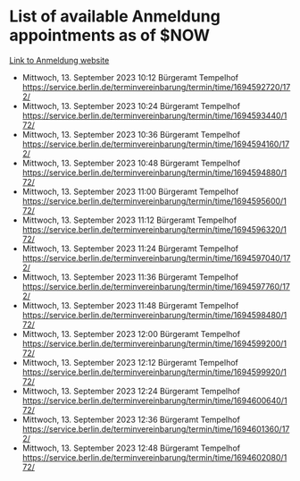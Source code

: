 # List of available Anmeldung appointments as of $NOW
[Link to Anmeldung website](https://service.berlin.de/terminvereinbarung/termin/tag.php?termin=1&anliegen[]=120686&dienstleisterlist=122210,122217,327316,122219,327312,122227,327314,122231,327346,122243,327348,122254,122252,329742,122260,329745,122262,329748,122271,327278,122273,327274,122277,327276,330436,122280,327294,122282,327290,122284,327292,122291,327270,122285,327266,122286,327264,122296,327268,150230,329760,122297,327286,122294,327284,122312,329763,122314,329775,122304,327330,122311,327334,122309,327332,317869,122281,327352,122279,329772,122283,122276,327324,122274,327326,122267,329766,122246,327318,122251,327320,122257,327322,122208,327298,122226,327300&herkunft=http%3A%2F%2Fservice.berlin.de%2Fdienstleistung%2F120686%2F)
- Mittwoch, 13. September 2023 10:12 Bürgeramt Tempelhof https://service.berlin.de/terminvereinbarung/termin/time/1694592720/172/
- Mittwoch, 13. September 2023 10:24 Bürgeramt Tempelhof https://service.berlin.de/terminvereinbarung/termin/time/1694593440/172/
- Mittwoch, 13. September 2023 10:36 Bürgeramt Tempelhof https://service.berlin.de/terminvereinbarung/termin/time/1694594160/172/
- Mittwoch, 13. September 2023 10:48 Bürgeramt Tempelhof https://service.berlin.de/terminvereinbarung/termin/time/1694594880/172/
- Mittwoch, 13. September 2023 11:00 Bürgeramt Tempelhof https://service.berlin.de/terminvereinbarung/termin/time/1694595600/172/
- Mittwoch, 13. September 2023 11:12 Bürgeramt Tempelhof https://service.berlin.de/terminvereinbarung/termin/time/1694596320/172/
- Mittwoch, 13. September 2023 11:24 Bürgeramt Tempelhof https://service.berlin.de/terminvereinbarung/termin/time/1694597040/172/
- Mittwoch, 13. September 2023 11:36 Bürgeramt Tempelhof https://service.berlin.de/terminvereinbarung/termin/time/1694597760/172/
- Mittwoch, 13. September 2023 11:48 Bürgeramt Tempelhof https://service.berlin.de/terminvereinbarung/termin/time/1694598480/172/
- Mittwoch, 13. September 2023 12:00 Bürgeramt Tempelhof https://service.berlin.de/terminvereinbarung/termin/time/1694599200/172/
- Mittwoch, 13. September 2023 12:12 Bürgeramt Tempelhof https://service.berlin.de/terminvereinbarung/termin/time/1694599920/172/
- Mittwoch, 13. September 2023 12:24 Bürgeramt Tempelhof https://service.berlin.de/terminvereinbarung/termin/time/1694600640/172/
- Mittwoch, 13. September 2023 12:36 Bürgeramt Tempelhof https://service.berlin.de/terminvereinbarung/termin/time/1694601360/172/
- Mittwoch, 13. September 2023 12:48 Bürgeramt Tempelhof https://service.berlin.de/terminvereinbarung/termin/time/1694602080/172/
